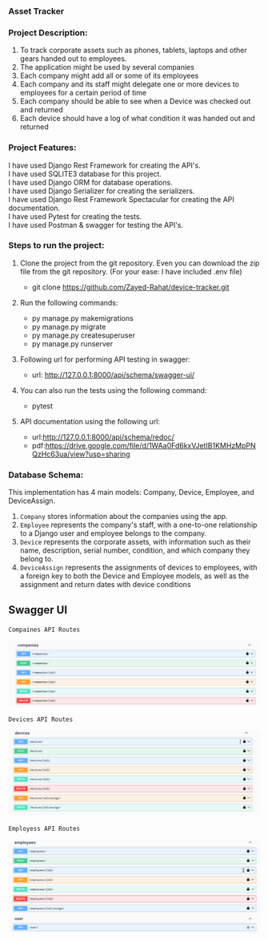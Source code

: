 ### Asset Tracker <br/>

### Project Description:
1. To track corporate assets such as phones, tablets, laptops and other gears handed out to employees.
2. The application might be used by several companies
3. Each company might add all or some of its employees
4. Each company and its staff might delegate one or more devices to employees for a certain period of time
5. Each company should be able to see when a Device was checked out and returned
6. Each device should have a log of what condition it was handed out and returned

### Project Features:
I have used Django Rest Framework for creating the API's. <br/>
I have used SQLITE3 database for this project. <br/>
I have used Django ORM for database operations. <br/>
I have used Django Serializer for creating the serializers. <br/>
I have used Django Rest Framework Spectacular for creating the API documentation. <br/>
I have used Pytest for creating the tests. <br/>
I have used Postman & swagger for testing the API's. <br/>

### Steps to run the project:
1. Clone the project from the git repository. Even you can download the zip file from the git repository. (For your ease: I have included .env file)
    - git clone https://github.com/Zayed-Rahat/device-tracker.git
2. Run the following commands:
    - py manage.py makemigrations
    - py manage.py migrate 
    - py manage.py createsuperuser
    - py manage.py runserver
3. Following url for performing API testing in swagger:<br/>
   - url: http://127.0.0.1:8000/api/schema/swagger-ui/

4. You can also run the tests using the following command:
   - pytest
5. API documentation using the following url:
    - url:http://127.0.0.1:8000/api/schema/redoc/
    - pdf:https://drive.google.com/file/d/1WAa0Fd6kxVJetIB1KMHzMpPNQzHc63ua/view?usp=sharing


### Database Schema:
This implementation has 4 main models: Company, Device, Employee, and DeviceAssign.<br/>
1. `Company` stores information about the companies using the app.<br/>
2. `Employee` represents the company's staff, with a one-to-one relationship to a Django user and employee belongs to the company.<br/>
3. `Device` represents the corporate assets, with information such as their name, description, serial number, condition, and which company they belong to.<br/>
4. `DeviceAssign` represents the assignments of devices to employees, with a foreign key to both the Device and Employee models, as well as the assignment and return dates with device conditions<br/>

## Swagger UI
`Compaines API Routes` 

![1](https://github.com/Zayed-Rahat/device-tracker/blob/main/UI_SS/companies_api.png)

`Devices API Routes`

![2](https://github.com/Zayed-Rahat/device-tracker/blob/main/UI_SS/devices_api.png)

`Employess API Routes`

![3](https://github.com/Zayed-Rahat/device-tracker/blob/main/UI_SS/employees_api.png)
